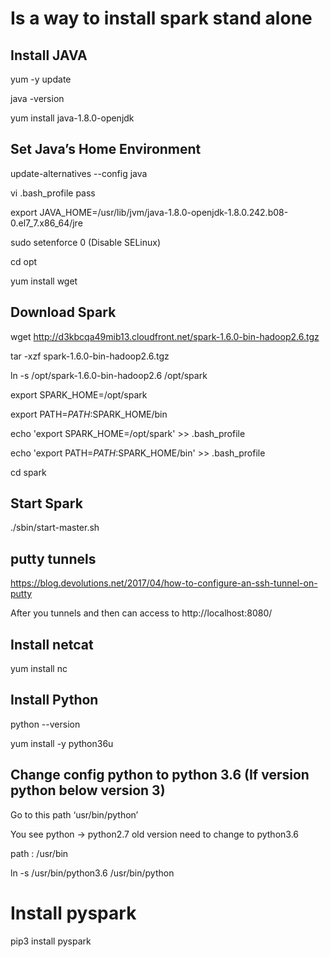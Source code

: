 # Is a way to install spark stand alone

## Install JAVA

yum -y update

java -version

yum install java-1.8.0-openjdk

## Set Java’s Home Environment

update-alternatives --config java

vi .bash_profile
pass 

export JAVA_HOME=/usr/lib/jvm/java-1.8.0-openjdk-1.8.0.242.b08-0.el7_7.x86_64/jre

sudo setenforce 0   (Disable SELinux)

cd opt

yum install wget

## Download Spark 

wget http://d3kbcqa49mib13.cloudfront.net/spark-1.6.0-bin-hadoop2.6.tgz

tar -xzf spark-1.6.0-bin-hadoop2.6.tgz

ln -s /opt/spark-1.6.0-bin-hadoop2.6  /opt/spark

export SPARK_HOME=/opt/spark

export PATH=$PATH:$SPARK_HOME/bin

echo 'export SPARK_HOME=/opt/spark' >> .bash_profile

echo 'export PATH=$PATH:$SPARK_HOME/bin' >> .bash_profile

cd spark

## Start Spark

./sbin/start-master.sh

## putty tunnels

https://blog.devolutions.net/2017/04/how-to-configure-an-ssh-tunnel-on-putty

After you tunnels and then can access to http://localhost:8080/  

## Install netcat 

yum install nc

## Install Python

python --version

yum install -y python36u

## Change config python to python 3.6 (If version python below version 3)

Go to this path ‘usr/bin/python’

You see python -> python2.7 old version need to change to python3.6 

path : /usr/bin

ln -s /usr/bin/python3.6 /usr/bin/python

# Install pyspark

pip3 install pyspark




